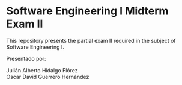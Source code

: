 # Software Engineering I Midterm Exam II

This repository presents the partial exam II required in the subject of Software Engineering I.

Presentado por:

Julián Alberto Hidalgo Flórez\
Oscar David Guerrero Hernández
